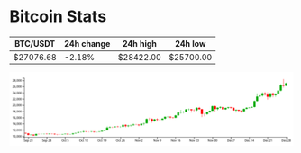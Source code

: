 # Bitcoin Stats

BTC/USDT|24h change|24h high|24h low|
|---|---|---|---|
|$27076.68|-2.18%|$28422.00|$25700.00|

<img src="./chart.svg">
